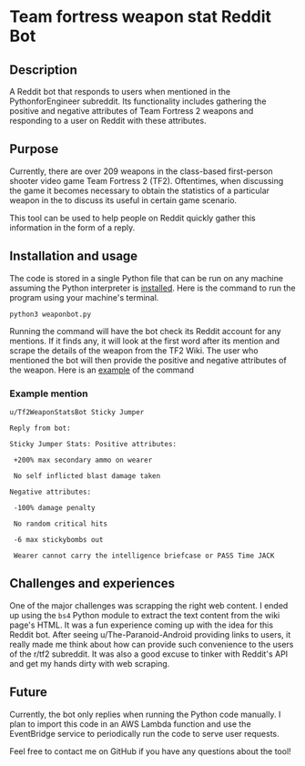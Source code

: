 # Team fortress weapon stat Reddit Bot

## Description

A Reddit bot that responds to users when mentioned in the PythonforEngineer subreddit. Its functionality includes gathering the positive and negative attributes of Team Fortress 2 weapons and responding to a user on Reddit with these attributes. 

## Purpose

Currently, there are over 209 weapons in the class-based first-person shooter video game Team Fortress 2 (TF2). Oftentimes, when discussing the game it becomes necessary to obtain the statistics of a particular weapon in the to discuss its useful in certain game scenario.

This tool can be used to help people on Reddit quickly gather this information in the form of a reply.

## Installation and usage

The code is stored in a single Python file that can be run on any machine assuming the Python interpreter is [installed](https://www.python.org/downloads/). Here is the command to run the program using your machine's terminal.

```
python3 weaponbot.py
```

Running the command will have the bot check its Reddit account for any mentions. If it finds any, it will look at the first word after its mention and scrape the details of the weapon from the TF2 Wiki. The user who mentioned the bot will then provide the positive and negative attributes of the weapon. Here is an [example](https://www.reddit.com/r/pythonforengineers/comments/13ih385/test_for_tf2weaponsstats/) of the command 

### Example mention
```
u/Tf2WeaponStatsBot Sticky Jumper

Reply from bot:

Sticky Jumper Stats: Positive attributes:

 +200% max secondary ammo on wearer

 No self inflicted blast damage taken

Negative attributes:

 -100% damage penalty

 No random critical hits

 -6 max stickybombs out

 Wearer cannot carry the intelligence briefcase or PASS Time JACK
```

## Challenges and experiences

One of the major challenges was scrapping the right web content. I ended up using the `bs4` Python module to extract the text content from the wiki page's HTML. It was a fun experience coming up with the idea for this Reddit bot. After seeing u/The-Paranoid-Android providing links to users, it really made me think about how can provide such convenience to the users of the r/tf2 subreddit. It was also a good excuse to tinker with Reddit's API and get my hands dirty with web scraping.

## Future

Currently, the bot only replies when running the Python code manually. I plan to import this code in an AWS Lambda function and use the EventBridge service to periodically run the code to serve user requests.

Feel free to contact me on GitHub if you have any questions about the tool!
